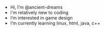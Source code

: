 - Hi, I’m @ancient-dreams
- i'm relatively new to coding
- I’m interested in game design
- I’m currently learning linux, html, java, c++


<!---
ancient-dreams/ancient-dreams is a ✨ special ✨ repository because its `README.md` (this file) appears on your GitHub profile.
You can click the Preview link to take a look at your changes.
--->
